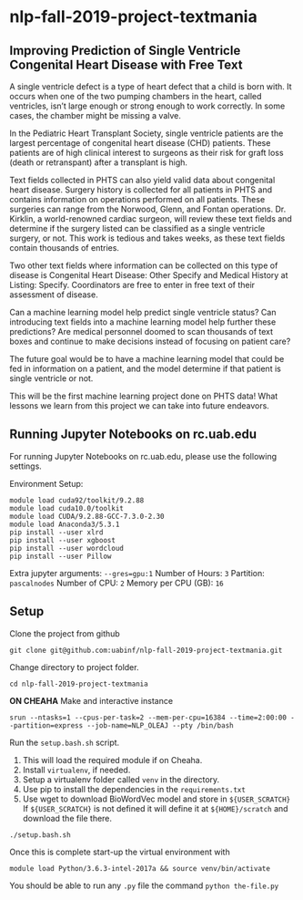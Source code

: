 # nlp-fall-2019-project-textmania

## Improving Prediction of Single Ventricle Congenital Heart Disease with Free Text

A single ventricle defect is a type of heart defect that a child is born with. It occurs when one of the two pumping chambers in the heart, called ventricles, isn’t large enough or strong enough to work correctly. In some cases, the chamber might be missing a valve.

In the Pediatric Heart Transplant Society, single ventricle patients are the largest percentage of congenital heart disease (CHD) patients. These patients are of high clinical interest to surgeons as their risk for graft loss (death or retranspant) after a transplant is high. 

Text fields collected in PHTS can also yield valid data about congenital heart disease. Surgery history is collected for all patients in PHTS and contains information on operations performed on all patients. These surgeries can range from the Norwood, Glenn, and Fontan operations. Dr. Kirklin, a world-renowned cardiac surgeon, will review these text fields and determine if the surgery listed can be classified as a single ventricle surgery, or not. This work is tedious and takes weeks, as these text fields contain thousands of entries. 

Two other text fields where information can be collected on this type of disease is Congenital Heart Disease: Other Specify and Medical History at Listing: Specify. Coordinators are free to enter in free text of their assessment of disease.

Can a machine learning model help predict single ventricle status? Can introducing text fields into a machine learning model help further these predictions? Are medical personnel doomed to scan thousands of text boxes and continue to make decisions instead of focusing on patient care?

The future goal would be to have a machine learning model that could be fed in information on a patient, and the model determine if that patient is single ventricle or not. 

This will be the first machine learning project done on PHTS data! What lessons we learn from this project we can take into future endeavors.

## Running  Jupyter Notebooks on rc.uab.edu

For running Jupyter Notebooks on rc.uab.edu, please use the following settings.

Environment Setup:
```
module load cuda92/toolkit/9.2.88
module load cuda10.0/toolkit
module load CUDA/9.2.88-GCC-7.3.0-2.30
module load Anaconda3/5.3.1
pip install --user xlrd
pip install --user xgboost
pip install --user wordcloud
pip install --user Pillow
```

Extra jupyter arguments: `--gres=gpu:1`
Number of Hours: `3`
Partition: `pascalnodes`
Number of CPU: `2`
Memory per CPU (GB): `16`


## Setup 

Clone the project from github

```
git clone git@github.com:uabinf/nlp-fall-2019-project-textmania.git
```

Change directory to project folder.

```
cd nlp-fall-2019-project-textmania
```
**ON CHEAHA** Make and interactive instance

```
srun --ntasks=1 --cpus-per-task=2 --mem-per-cpu=16384 --time=2:00:00 --partition=express --job-name=NLP_OLEAJ --pty /bin/bash
```

Run the `setup.bash.sh` script. 
1. This will load the required module if on Cheaha.
2. Install `virtualenv`, if needed.
3. Setup a virtualenv folder called `venv` in the directory.
4. Use pip to install the dependencies in the `requirements.txt`
5. Use wget to download BioWordVec model and store in `${USER_SCRATCH}` If `${USER_SCRATCH}` is not defined it will define it at `${HOME}/scratch` and download the file there.

```
./setup.bash.sh
```

Once this is complete start-up the virtual environment with

```
module load Python/3.6.3-intel-2017a && source venv/bin/activate
```

You should be able to run any `.py` file the command
`python the-file.py`
